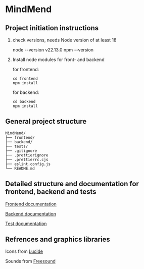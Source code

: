 # MindMend

## Project initiation instructions

1.  check versions, needs Node version of at least 18

    node --version v22.13.0
    npm --version

2.  Install node modules for front- and backend

    for frontend:

        cd frontend
        npm install

    for backend:

        cd backend
        npm install

## General project structure

    MindMend/
    ├── frontend/
    ├── backend/
    ├── tests/
    ├── .gitignore
    ├── .prettierignore
    ├── .prettierrc.cjs
    ├── eslint.config.js
    └── README.md

## Detailed structure and documentation for frontend, backend and tests

[Frontend documentation](frontend/README.md)

[Backend documentation](backend/README.md)

[Test documentation](tests/README.md)

## Refrences and graphics libraries

Icons from [Lucide](https://lucide.dev/)

Sounds from [Freesound](https://freesound.org/)
